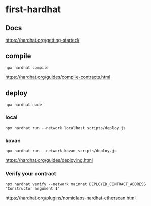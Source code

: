 # first-hardhat

## Docs
https://hardhat.org/getting-started/

## compile
```console
npx hardhat compile
```
https://hardhat.org/guides/compile-contracts.html


## deploy
```console
npx hardhat node
```

### local
```console
npx hardhat run --network localhost scripts/deploy.js 
```

### kovan
```console
npx hardhat run --network kovan scripts/deploy.js
```

https://hardhat.org/guides/deploying.html

### Verify your contract

```console
npx hardhat verify --network mainnet DEPLOYED_CONTRACT_ADDRESS "Constructor argument 1"
```

https://hardhat.org/plugins/nomiclabs-hardhat-etherscan.html